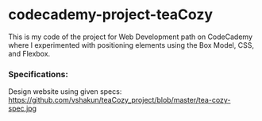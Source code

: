 # codecademy-project-teaCozy

This is my code of the project for Web Development path on CodeCademy where I experimented with positioning elements using the Box Model, CSS, and Flexbox.

### Specifications:

Design website using given specs: https://github.com/vshakun/teaCozy_project/blob/master/tea-cozy-spec.jpg
